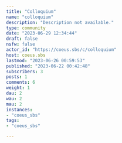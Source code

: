 ```yaml
---
title: "Colloquium" 
name: "colloquium"
description: "Description not available."
type: community
date: "2023-06-29 12:34:44"
draft: false
nsfw: false
actor_id: "https://coeus.sbs/c/colloquium"
host: coeus.sbs
lastmod: "2023-06-26 00:59:53"
published: "2023-06-22 00:42:48"
subscribers: 3
posts: 1
comments: 6
weight: 1
dau: 2
wau: 2
mau: 2
instances:
- "coeus_sbs"
tags: 
- "coeus_sbs"

---
```

